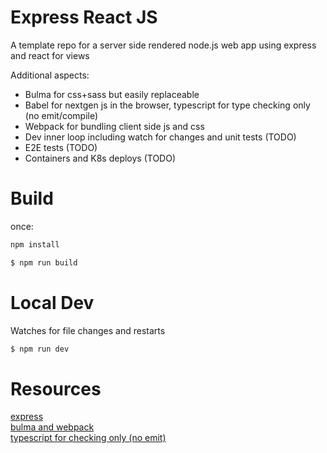 # Express React JS

A template repo for a server side rendered node.js web app using express and react for views

Additional aspects:
  - Bulma for css+sass but easily replaceable 
  - Babel for nextgen js in the browser, typescript for type checking only (no emit/compile) 
  - Webpack for bundling client side js and css
  - Dev inner loop including watch for changes and unit tests (TODO)
  - E2E tests (TODO)
  - Containers and K8s deploys (TODO)

 # Build

once:
```bash
npm install
```

```bash
$ npm run build
```

# Local Dev

Watches for file changes and restarts

```bash
$ npm run dev
```

 # Resources

[express](https://expressjs.com/)  
[bulma and webpack](https://bulma.io/documentation/customize/with-webpack/)   
[typescript for checking only (no emit)](https://www.sitepen.com/blog/progressively-adopting-typescript-in-an-application)  

